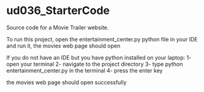 # ud036_StarterCode
Source code for a Movie Trailer website.

To run this project, open the entertainment_center.py python file in your IDE and run it, the movies web page
should open

If you do not have an IDE but you have python installed on your laptop:
1- open your terminal
2- navigate to the project directory
3- type python entertainment_center.py in the terminal
4- press the enter key

the movies web page should open successfully